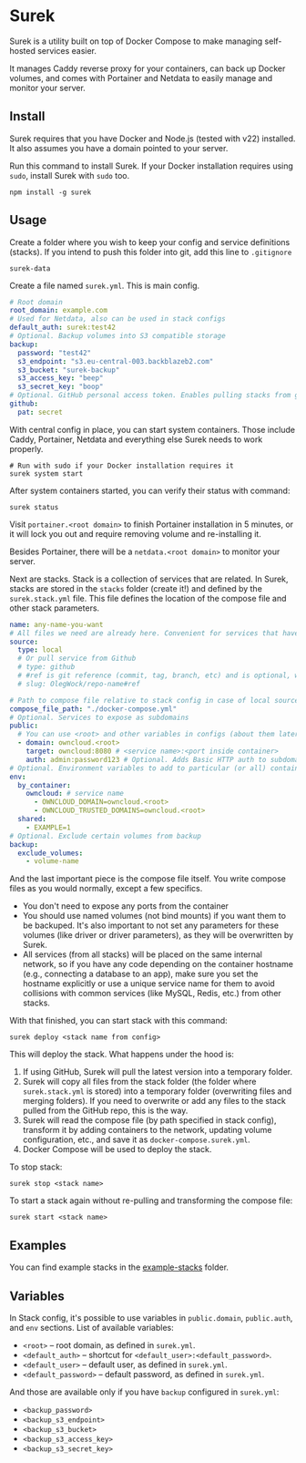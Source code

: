 # Surek

Surek is a utility built on top of Docker Compose to make managing self-hosted services easier.

It manages Caddy reverse proxy for your containers, can back up Docker volumes, and comes with Portainer and Netdata to easily manage and monitor your server.

## Install

Surek requires that you have Docker and Node.js (tested with v22) installed. It also assumes you have a domain pointed to your server.

Run this command to install Surek. If your Docker installation requires using `sudo`, install Surek with `sudo` too.

```
npm install -g surek
```

## Usage

Create a folder where you wish to keep your config and service definitions (stacks). If you intend to push this folder into git, add this line to `.gitignore`

```
surek-data
```

Create a file named `surek.yml`. This is main config.

```yaml
# Root domain 
root_domain: example.com
# Used for Netdata, also can be used in stack configs
default_auth: surek:test42
# Optional. Backup volumes into S3 compatible storage
backup:
  password: "test42"
  s3_endpoint: "s3.eu-central-003.backblazeb2.com"
  s3_bucket: "surek-backup"
  s3_access_key: "beep"
  s3_secret_key: "boop"
# Optional. GitHub personal access token. Enables pulling stacks from github (including private repositories)
github:
  pat: secret
```

With central config in place, you can start system containers. Those include Caddy, Portainer, Netdata and everything else Surek needs to work properly.

```
# Run with sudo if your Docker installation requires it
surek system start
```

After system containers started, you can verify their status with command:

```
surek status
```

Visit `portainer.<root domain>` to finish Portainer installation in 5 minutes, or it will lock you out and require removing volume and re-installing it. 

Besides Portainer, there will be a `netdata.<root domain>` to monitor your server.

Next are stacks. Stack is a collection of services that are related. In Surek, stacks are stored in the `stacks` folder (create it!) and defined by the `surek.stack.yml` file. This file defines the location of the compose file and other stack parameters. 

```yaml
name: any-name-you-want
# All files we need are already here. Convenient for services that have their Docker images in the registry
source:
  type: local
  # Or pull service from Github
  # type: github
  # #ref is git reference (commit, tag, branch, etc) and is optional, will use HEAD by default
  # slug: OlegWock/repo-name#ref

# Path to compose file relative to stack config in case of local source, or relative to repo root for github sources
compose_file_path: "./docker-compose.yml"
# Optional. Services to expose as subdomains
public:
  # You can use <root> and other variables in configs (about them later)
  - domain: owncloud.<root>
    target: owncloud:8080 # <service name>:<port inside container>
    auth: admin:password123 # Optional. Adds Basic HTTP auth to subdomain
# Optional. Environment variables to add to particular (or all) container
env:
  by_container:
    owncloud: # service name
      - OWNCLOUD_DOMAIN=owncloud.<root>
      - OWNCLOUD_TRUSTED_DOMAINS=owncloud.<root>
  shared:
    - EXAMPLE=1
# Optional. Exclude certain volumes from backup
backup:
  exclude_volumes:
    - volume-name
```

And the last important piece is the compose file itself. You write compose files as you would normally, except a few specifics.

* You don't need to expose any ports from the container
* You should use named volumes (not bind mounts) if you want them to be backuped. It's also important to not set any parameters for these volumes (like driver or driver parameters), as they will be overwritten by Surek.
* All services (from all stacks) will be placed on the same internal network, so if you have any code depending on the container hostname (e.g., connecting a database to an app), make sure you set the hostname explicitly or use a unique service name for them to avoid collisions with common services (like MySQL, Redis, etc.) from other stacks.

With that finished, you can start stack with this command:

```
surek deploy <stack name from config>
```

This will deploy the stack. What happens under the hood is:

1. If using GitHub, Surek will pull the latest version into a temporary folder.
2. Surek will copy all files from the stack folder (the folder where `surek.stack.yml` is stored) into a temporary folder (overwriting files and merging folders). If you need to overwrite or add any files to the stack pulled from the GitHub repo, this is the way.
3. Surek will read the compose file (by path specified in stack config), transform it by adding containers to the network, updating volume configuration, etc., and save it as `docker-compose.surek.yml`.
4. Docker Compose will be used to deploy the stack.

To stop stack:

```
surek stop <stack name>
```

To start a stack again without re-pulling and transforming the compose file:

```
surek start <stack name>
```

## Examples

You can find example stacks in the [example-stacks](example-stacks/) folder.

## Variables

In Stack config, it's possible to use variables in `public.domain`, `public.auth`, and `env` sections. List of available variables:

* `<root>` – root domain, as defined in `surek.yml`.
* `<default_auth>` – shortcut for `<default_user>:<default_password>`.
* `<default_user>` – default user, as defined in `surek.yml`.
* `<default_password>` – default password, as defined in `surek.yml`.

And those are available only if you have `backup` configured in `surek.yml`:

* `<backup_password>`
* `<backup_s3_endpoint>`
* `<backup_s3_bucket>`
* `<backup_s3_access_key>`
* `<backup_s3_secret_key>`